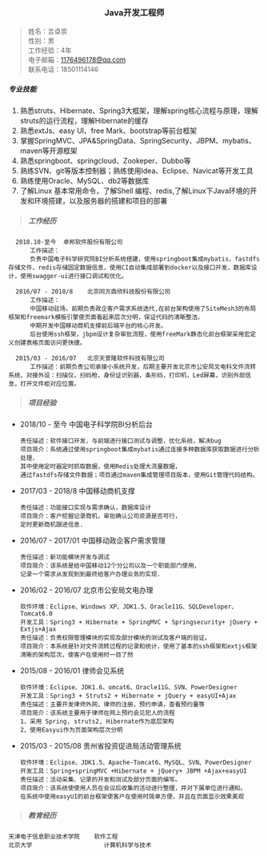 <h3 style="text-align: center">Java开发工程师</h3>

> <font  size = "2">姓名：吉卓崇  
性别：男  
工作经验：4年  
电子邮箱：1176496178@qq.com  
联系电话：18501114146</font>

##### 专业技能

1. 熟悉struts、Hibernate、Spring3大框架，理解spring核心流程与原理，理解struts的运行流程，理解Hibernate的缓存  
2. 熟悉extJs、easy UI、free Mark、bootstrap等前台框架
3. 掌握SpringMVC、JPA&SpringData、SpringSecurity、JBPM、mybatis、maven等开源框架
4. 熟悉springboot、springcloud、Zookeper、Dubbo等
5. 熟练SVN、git等版本控制器；熟练使用Idea、Eclipse、Navicat等开发工具
6. 熟练使用Oracle、MySQL、db2等数据库
7. 了解Linux 基本常用命令，了解Shell 编程、redis,了解Linux下Java环境的开发和环境搭建，以及服务器的搭建和项目的部署


> ##### 工作经历

  ```
	2018.10-至今	卓邦软件股份有限公司
		工作描述：  
		负责中国电子科学研究院BI分析系统搭建，使用springboot集成mybatis，fastdfs存储文件，redis存储固定数据信息，使用CI自动集成部署到docker以及接口开发，数据库设计，使用swagger-ui进行接口调试和优化。
		
	2016/07 - 2018/8 	北京同方鼎欣科技股份有限公司 
		工作描述：  
		中国移动驻场，前期负责政企客户需求系统迭代,在前台架构使用了SiteMesh3的布局框架和freemark模板引擎使页面看起来层次分明，保证代码的清晰整洁。
		中期开发中国移动商机支撑前后端平台的核心开发。
		后台使用ssh框架，jbpm设计复杂审批流程，使用freeMark静态化前台框架采用宏定义创建表格页面访问更快捷。

	2015/03 - 2016/07	北京天景隆软件科技有限公司 
		工作描述：前期负责公司承接小系统开发，后期主要开发北京市公安局文电科文件流转系统，对接外设：扫描仪，扫码枪，身份证识别器，条形码，打印机，Led屏幕，识别外部信息，打开文件柜对应位置。
  ```
 > ##### 项目经验
 
*	2018/10 - 至今	中国电子科学院BI分析后台
	```
	责任描述：软件接口开发，与前端进行接口测试与调整，优化系统，解决bug
	项目简介：系统通过使用springboot集成mybatis通过连接多种数据库获取数据进行分析处理，
	其中使用定时器定时抓取数据，使用Redis处理大流量数据，
	通过fastdfs存储文件数据；项目通过maven集成管理项目版本，使用Git管理代码结构。
	```
*	2017/03 - 2018/8	中国移动商机支撑
	```
	责任描述：功能接口实现与需求确认，数据库设计
	项目简介：客户挖掘记录商机，审批确认公司资源是否可行，
	定时更新商机跟进信息.
	```
*	2016/07 - 2017/01	中国移动政企客户需求管理
	```
	责任描述：新功能模块开发与调试
	项目简介：该系统是给中国移动12个分公司以及一个职能部门使用，
	记录一个需求从发现到到最终给客户办理业务的实现.
	```
*	2016/02 - 2016/07	北京市公安局文电办理
	```
	软件环境：Eclipse、Windows XP、JDK1.5、Oracle11G、SQLDeveloper、Tomcat6.0
	开发工具：Spring3 + Hibernate + SpringMVC + Springsecurity+ jQuery + Extjs+Ajax
	责任描述：负责权限管理模块的实现及部分模块的测试及客户端的验证。
	项目简介：本系统是针对文件流转过程的记录和统计，使用了基本的ssh框架和extjs框架清晰的架构层次，使客户在使用时一目了然
	```
*	2015/08 - 2016/01	律师会见系统
	```
	软件环境：Eclipse、JDK1.6、omcat6、Oracle11G、SVN、PowerDesigner
	开发工具：Spring3 + Struts2 + Hibernate + jQuery + easyUI+Ajax
	责任描述：主要开发律师外网，律师的注册，预约申请，查看预约量等
	项目简介：该系统主要用于律师在网上预约会见犯人的流程  
	1、采用 Spring, struts2, Hibernate作为底层架构
	2、使用Easyui作为页面架构层次分明
	```
*	2015/03 - 2015/08	贵州省投资促进局活动管理系统
	```
	软件环境：Eclipse、JDK1.5、Apache-Tomcat6、MySQL、SVN、PowerDesigner
	开发工具：Spring+springMVC +Hibernate + jQuery+ JBPM +Ajax+easyUI
	责任描述：活动采集、记录的开发和测试及部分页面的编写。
	项目简介：该系统使使用人员在会议后收集的活动进行整理，并对下属单位进行通知。
	在系统中使用easyUI的前台框架使客户在使用时简单方便，并且在页面显示效果美观
    ```
  
> ##### 教育经历
	天津电子信息职业技术学院	软件工程
	北京大学					计算机科学与技术
